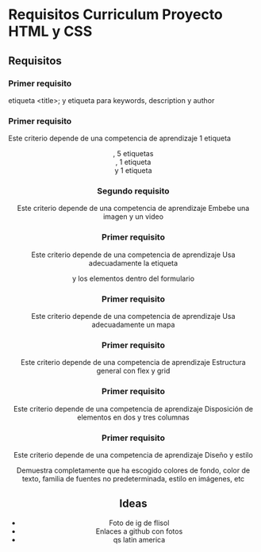 # Requisitos Curriculum Proyecto HTML y CSS

## Requisitos

### Primer requisito
etiqueta \<title>; y etiqueta <meta> para keywords, description y author
	
### Primer requisito	
Este criterio depende de una competencia de aprendizaje 1 etiqueta <header>, 5 etiquetas <section>, 1 etiqueta <nav> y 1 etiqueta <footer>
	
### Segundo requisito
Este criterio depende de una competencia de aprendizaje Embebe una imagen y un video
	
### Primer requisito	
Este criterio depende de una competencia de aprendizaje Usa adecuadamente la etiqueta <form> y los elementos dentro del formulario
	
### Primer requisito	
Este criterio depende de una competencia de aprendizaje Usa adecuadamente un mapa
	
### Primer requisito	
Este criterio depende de una competencia de aprendizaje Estructura general con flex y grid
	
### Primer requisito	
Este criterio depende de una competencia de aprendizaje Disposición de elementos en dos y tres columnas
	
### Primer requisito	
Este criterio depende de una competencia de aprendizaje Diseño y estilo
	
Demuestra completamente que ha escogido colores de fondo, color de texto, familia de fuentes no predeterminada, estilo en imágenes, etc

## Ideas
- Foto de ig de flisol
- Enlaces a github con fotos
- qs latin america
